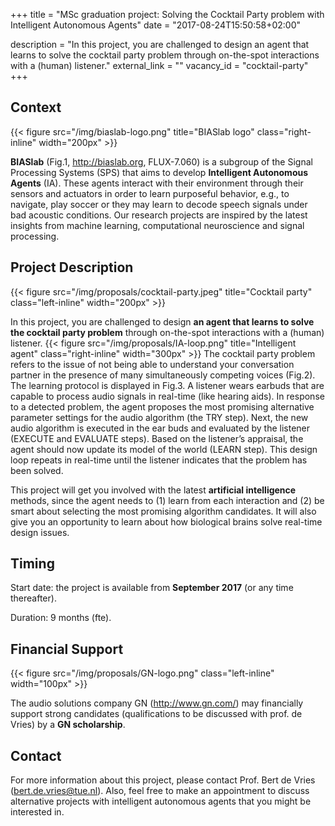 +++
title = "MSc graduation project: Solving the Cocktail Party problem with Intelligent Autonomous Agents"
date = "2017-08-24T15:50:58+02:00"

description = "In this project, you are challenged to design an agent that learns to solve the cocktail party problem through on-the-spot interactions with a (human) listener."
external_link = ""
vacancy_id = "cocktail-party"
+++


## Context

{{< figure src="/img/biaslab-logo.png" title="BIASlab logo" class="right-inline" width="200px" >}}

**BIASlab** (Fig.1, <http://biaslab.org>, FLUX-7.060) is
a subgroup of the Signal Processing Systems (SPS) that aims to develop
**Intelligent Autonomous Agents** (IA). These agents interact with their
environment through their sensors and actuators in order to learn
purposeful behavior, e.g., to navigate, play soccer or they may learn to
decode speech signals under bad acoustic conditions. Our research
projects are inspired by the latest insights from machine learning,
computational neuroscience and signal processing.

## Project Description

{{< figure src="/img/proposals/cocktail-party.jpeg" title="Cocktail party" class="left-inline" width="200px" >}}

In this project, you are challenged to design **an agent that learns to solve
the cocktail party problem** through on-the-spot interactions with a (human)
listener. {{< figure src="/img/proposals/IA-loop.png" title="Intelligent agent"
class="right-inline" width="300px" >}} The cocktail party problem refers to the
issue of not being able to understand your conversation partner in the presence
of many simultaneously competing voices (Fig.2). The learning protocol is
displayed in Fig.3. A listener wears earbuds that are capable to process audio
signals in real-time (like hearing aids). In response to a detected problem, the
agent proposes the most promising alternative parameter settings for the audio
algorithm (the TRY step). Next, the new audio algorithm is executed in the ear
buds and evaluated by the listener (EXECUTE and EVALUATE steps). Based on the
listener’s appraisal, the agent should now update its model of the world (LEARN
step). This design loop repeats in real-time until the listener indicates that
the problem has been solved.


This project will get you involved with the latest **artificial
intelligence** methods, since the agent needs to (1) learn from each
interaction and (2) be smart about selecting the most promising
algorithm candidates. It will also give you an opportunity to learn
about how biological brains solve real-time design issues.

## Timing

Start date: the project is available from **September 2017** (or any time thereafter).

Duration: 9 months (fte).

## Financial Support

{{< figure src="/img/proposals/GN-logo.png" class="left-inline" width="100px" >}}

The audio solutions company GN (<http://www.gn.com/>) may financially support strong candidates (qualifications to be discussed with prof. de Vries) by a **GN scholarship**.

## Contact

For more information about this project, please contact Prof. Bert de
Vries (<bert.de.vries@tue.nl>). Also, feel free to make an appointment
to discuss alternative projects with intelligent autonomous agents that
you might be interested in.
